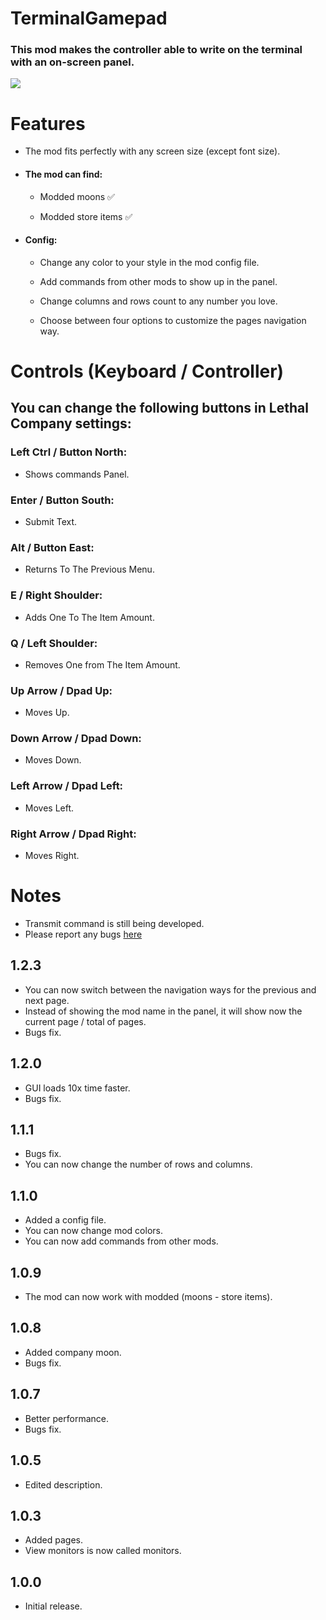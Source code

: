 # TerminalGamepad
### This mod makes the controller able to write on the terminal with an on-screen panel.

![](https://i.imgur.com/H06o4rj.png)

# Features
+ The mod fits perfectly with any screen size (except font size).

+ #### The mod can find:
  + Modded moons ✅

  + Modded store items ✅

+ #### Config:
  + Change any color to your style in the mod config file.

  + Add commands from other mods to show up in the panel.

  + Change columns and rows count to any number you love.

  + Choose between four options to customize the pages navigation way.


# Controls (Keyboard / Controller)
## You can change the following buttons in Lethal Company settings:

### Left Ctrl / Button North:

+ Shows commands Panel.

### Enter / Button South:

+ Submit Text.

### Alt / Button East:

+ Returns To The Previous Menu.

### E / Right Shoulder:

+ Adds One To The Item Amount.

### Q / Left Shoulder:

+ Removes One from The Item Amount.

### Up Arrow / Dpad Up:

+ Moves Up.

### Down Arrow / Dpad Down:

+ Moves Down.

### Left Arrow / Dpad Left:

+ Moves Left.

### Right Arrow / Dpad Right:

+ Moves Right.

# Notes
+ Transmit command is still being developed.
+ Please report any bugs [here](https://discord.com/channels/1168655651455639582/1201370625428705450)

## 1.2.3
+ You can now switch between the navigation ways for the previous and next page.
+ Instead of showing the mod name in the panel, it will show now the current page / total of pages.
+ Bugs fix.

## 1.2.0
+ GUI loads 10x time faster.
+ Bugs fix.

## 1.1.1
+ Bugs fix.
+ You can now change the number of rows and columns.

## 1.1.0
+ Added a config file.
+ You can now change mod colors.
+ You can now add commands from other mods.

## 1.0.9
+ The mod can now work with modded (moons - store items).

## 1.0.8
+ Added company moon.
+ Bugs fix.

## 1.0.7
+ Better performance.
+ Bugs fix.

## 1.0.5
+ Edited description.

## 1.0.3
+ Added pages.
+ View monitors is now called monitors.

## 1.0.0
+ Initial release.